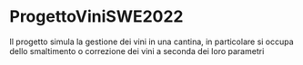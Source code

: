 # ProgettoViniSWE2022

Il progetto simula la gestione dei vini in una cantina, in particolare si occupa dello smaltimento o correzione dei vini a seconda dei loro parametri
